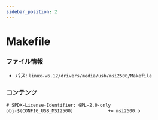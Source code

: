 ```yaml
---
sidebar_position: 2
---
```

# Makefile

### ファイル情報

- パス: `linux-v6.12/drivers/media/usb/msi2500/Makefile`

### コンテンツ

```txt
# SPDX-License-Identifier: GPL-2.0-only
obj-$(CONFIG_USB_MSI2500)             += msi2500.o

```
